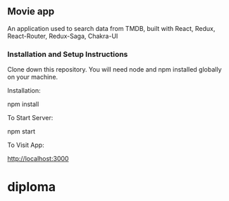 ## Movie app

An application used to search data from TMDB, built with React, Redux, React-Router, Redux-Saga, Chakra-UI

### Installation and Setup Instructions

Clone down this repository. You will need node and npm installed globally on your machine.

Installation:

npm install

To Start Server:

npm start

To Visit App:

[http://localhost:3000](http://localhost:3000)
# diploma
